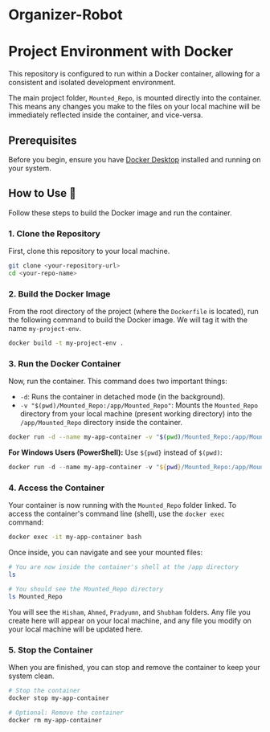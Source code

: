 # Organizer-Robot
# Project Environment with Docker

This repository is configured to run within a Docker container, allowing for a consistent and isolated development environment.

The main project folder, `Mounted_Repo`, is mounted directly into the container. This means any changes you make to the files on your local machine will be immediately reflected inside the container, and vice-versa.

## Prerequisites

Before you begin, ensure you have [Docker Desktop](https://www.docker.com/products/docker-desktop/) installed and running on your system.

## How to Use 🚀

Follow these steps to build the Docker image and run the container.

### 1. Clone the Repository

First, clone this repository to your local machine.

```bash
git clone <your-repository-url>
cd <your-repo-name>
```

### 2. Build the Docker Image

From the root directory of the project (where the `Dockerfile` is located), run the following command to build the Docker image. We will tag it with the name `my-project-env`.

```bash
docker build -t my-project-env .
```

### 3. Run the Docker Container

Now, run the container. This command does two important things:
* `-d`: Runs the container in detached mode (in the background).
* `-v "$(pwd)/Mounted_Repo:/app/Mounted_Repo"`: Mounts the `Mounted_Repo` directory from your local machine (present working directory) into the `/app/Mounted_Repo` directory inside the container.

```bash
docker run -d --name my-app-container -v "$(pwd)/Mounted_Repo:/app/Mounted_Repo" my-project-env
```
**For Windows Users (PowerShell):**
Use `${pwd}` instead of `$(pwd)`:
```powershell
docker run -d --name my-app-container -v "${pwd}/Mounted_Repo:/app/Mounted_Repo" my-project-env
```

### 4. Access the Container

Your container is now running with the `Mounted_Repo` folder linked. To access the container's command line (shell), use the `docker exec` command:

```bash
docker exec -it my-app-container bash
```

Once inside, you can navigate and see your mounted files:

```bash
# You are now inside the container's shell at the /app directory
ls

# You should see the Mounted_Repo directory
ls Mounted_Repo
```
You will see the `Hisham`, `Ahmed`, `Pradyumn`, and `Shubham` folders. Any file you create here will appear on your local machine, and any file you modify on your local machine will be updated here.

### 5. Stop the Container

When you are finished, you can stop and remove the container to keep your system clean.

```bash
# Stop the container
docker stop my-app-container

# Optional: Remove the container
docker rm my-app-container
```